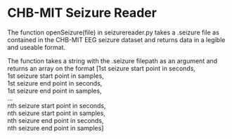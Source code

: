 # CHB-MIT Seizure Reader
The function openSeizure(file) in seizurereader.py takes a .seizure file as contained in the CHB-MIT EEG seizure dataset and returns data in a legible and useable format.

The function takes a string with the .seizure filepath as an argument and returns an array on the format
[1st seizure start point in seconds,  
1st seizure start point in samples,  
1st seizure end point in seconds,  
1st seizure end point in samples,  
...  
nth seizure start point in seconds,  
nth seizure start point in samples,  
nth seizure end point in seconds,  
nth seizure end point in samples]  

